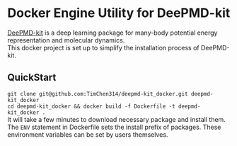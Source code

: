# Docker Engine Utility for DeePMD-kit
[DeePMD-kit](https://github.com/deepmodeling/deepmd-kit#run-md-with-native-code) is a deep learning package for many-body potential energy representation and molecular dynamics.   
This docker project is set up to simplify the installation process of DeePMD-kit.

## QuickStart 
`git clone git@github.com:TimChen314/deepmd-kit_docker.git deepmd-kit_docker`   
`cd deepmd-kit_docker && docker build -f Dockerfile -t deepmd-kit_docker .`   
It will take a few minutes to download necessary package and install them.   
The `ENV` statement in Dockerfile sets the install prefix of packages. These environment variables can be set by users themselves.
